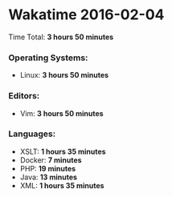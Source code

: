 # Wakatime 2016-02-04

Time Total: **3 hours 50 minutes**

### Operating Systems:
- Linux: **3 hours 50 minutes** 

### Editors:
- Vim: **3 hours 50 minutes** 

### Languages:
- XSLT: **1 hours 35 minutes** 
- Docker: **7 minutes** 
- PHP: **19 minutes** 
- Java: **13 minutes** 
- XML: **1 hours 35 minutes** 

